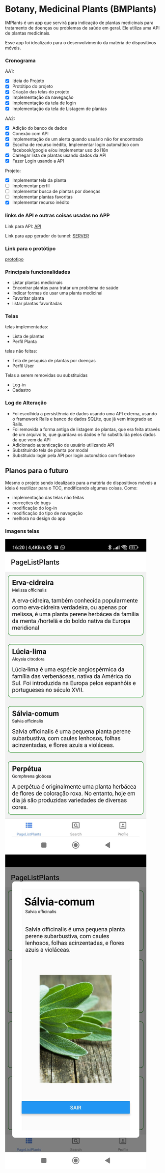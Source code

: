 # Botany, Medicinal Plants (BMPlants)

IMPlants é um app que servirá para indicação de plantas medicinais para tratamento de doenças ou problemas de saúde em geral.
Ele utiliza uma API de plantas medicinais.

Esse app foi idealizado para o desenvolvimento da matéria de dispositivos móveis.

### Cronograma

AA1:

- [x] Ideia do Projeto
- [x] Protótipo do projeto
- [x] Criação das telas do projeto
- [x] Implementação da navegação
- [x] Implementação da tela de login
- [x] Implementação da tela de Listagem de plantas

AA2:

- [x] Adição do banco de dados
- [x] Conexão com API
- [x] Implementação de um alerta quando usuário não for encontrado
- [x] Escolha de recurso inédito, Implementar login automático com facebook/google e/ou implementar uso do I18n
- [x] Carregar lista de plantas usando dados da API
- [x] Fazer Login usando a API

Projeto:

- [x] Implementar tela da planta
- [ ] Implementar perfil
- [ ] Implementar busca de plantas por doenças
- [ ] Implementar plantas favoritas
- [x] Implementar recurso inédito

### links de API e outras coisas usadas no APP

Link para API:
[API](https://github.com/rgoudinho/BMPlants-API)

Link para app gerador do tunnel:
[SERVER](https://github.com/andresjesse/localserver)

### Link para o protótipo

[prototipo](https://www.figma.com/file/ejBHR58CBIKx9gpMH8MiIv/Untitled?node-id=0%3A1)

### Principais funcionalidades

- Listar plantas medicinais
- Encontrar plantas para tratar um problema de saúde
- Indicar formas de usar uma planta medicinal
- Favoritar planta
- listar plantas favoritadas

### Telas

telas implementadas:

- Lista de plantas
- Perfil Planta

telas não feitas:

- Tela de pesquisa de plantas por doenças
- Perfil User

Telas a serem removidas ou substituídas

- Log-in
- Cadastro

### Log de Alteração

- Foi escolhida a persistência de dados usando uma API externa, usando o framework Rails e banco de dados SQLite, que já vem integrado ao Rails.
- Foi removida a forma antiga de listagem de plantas, que era feita através de um arquivo ts, que guardava os dados e foi substituída pelos dados da que vem da API
- Adicionado autenticação de usuário utilizando API
- Substituindo tela de planta por modal
- Substituído login pela API por login automático com firebase

## Planos para o futuro

Mesmo o projeto sendo idealizado para a matéria de dispositivos móveis a ideia é reutilizar para o TCC, modificando algumas coisas.
Como:

- implementação das telas não feitas
- correções de bugs
- modificação do log-in
- modificação do tipo de navegação
- melhora no design do app

### imagens telas

![Lista de plantas](assets/prints-telas/p-list.jpeg)
![modal de plantas](assets/prints-telas/p-plant.jpeg)
